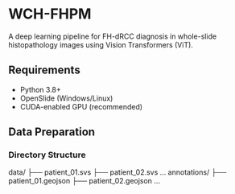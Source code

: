 # WCH-FHPM
A deep learning pipeline for FH-dRCC diagnosis in whole-slide histopathology images using Vision Transformers (ViT).

## Requirements
- Python 3.8+
- OpenSlide (Windows/Linux)
- CUDA-enabled GPU (recommended)

## Data Preparation
### Directory Structure
data/
├── patient_01.svs
├── patient_02.svs
...
annotations/
├── patient_01.geojson
├── patient_02.geojson
...
